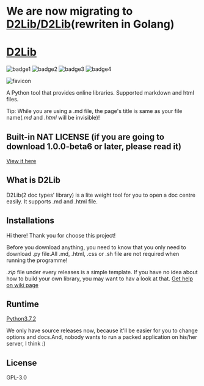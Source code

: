 # We are now migrating to [D2Lib/D2Lib](https://github.com/D2Lib/D2Lib)(rewriten in Golang)

# [D2Lib](https://github.com/ArthurZhou/D2Lib)
![badge1](https://img.shields.io/github/issues/ArthurZhou/D2Lib?style=for-the-badge)
![badge2](https://img.shields.io/github/forks/ArthurZhou/D2Lib?style=for-the-badge)
![badge3](https://img.shields.io/github/stars/ArthurZhou/D2Lib?style=for-the-badge)
![badge4](https://img.shields.io/github/license/ArthurZhou/D2Lib?style=for-the-badge)

![favicon](https://user-images.githubusercontent.com/89689293/169742944-03cfbf81-9c60-490d-ac99-dbbe2b937d44.jpg)

A Python tool that provides online libraries. Supported markdown and html files.

Tip: While you are using a .md file, the page's title is same as your file name(*.md* and *.html* will be invisible)!

## Built-in NAT LICENSE (if you are going to download 1.0.0-beta6 or later, please read it)
[View it here](https://github.com/ArthurZhou/D2Lib/wiki/Bulit-in-NAT-LICENSE)

## What is D2Lib
D2Lib(2 doc types' library) is a lite weight tool for you to open a doc centre easily. It supports .md and .html file.

## Installations
Hi there! Thank you for choose this project!

Before you download anything, you need to know that you only need to download .py file.All .md, .html, .css or .sh file are not required when running the programme!

*.zip* file under every releases is a simple template. If you have no idea about how to build your own library, you may want to hav a look at that.
[Get help on wiki page](https://github.com/ArthurZhou/D2Lib/wiki/Installations)

## Runtime
[Python3.7.2](https://www.python.org/downloads/release/python-372/)

We only have source releases now, because it'll be easier for you to change options and docs.And, nobody wants to run a packed application on his/her server, I think :)

## License
GPL-3.0
